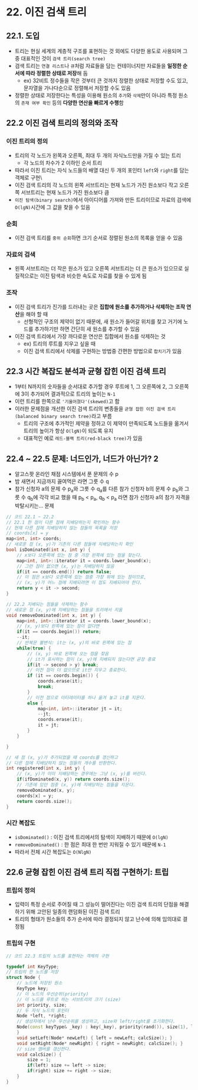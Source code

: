 # 22. 이진 검색 트리
## 22.1. 도입
- 트리는 현실 세계의 계층적 구조를 표현하는 것 외에도 다양한 용도로 사용되며 그중 대표적인 것이 `검색 트리(search tree)`
- 검색 트리는 `연결 리스트`나 `큐`처럼 자료들을 담는 컨테이너지만 자료들을 **일정한 순서에 따라 정렬한 상태로 저장**해 둠
    - ex) 32비트 정수들을 작은 것부터 큰 것까지 정렬한 상태로 저장할 수도 있고, 문자열을 가나다순으로 정렬해서 저장할 수도 있음
- 정렬한 상태로 저장한다는 특성을 이용해 원소의 `추가`와 `삭제`만이 아니라 특정 원소의 `존재 여부 확인` 등의 **다양한 연산을 빠르게 수행**함
   

## 22.2 이진 검색 트리의 정의와 조작
   
### 이진 트리의 정의
- 트리의 각 노드가 왼쪽과 오른쪽, 최대 두 개의 자식노드만을 가질 수 있는 트리
    - 각 노드의 차수가 2 이하인 순서 트리
- 따라서 이진 트리는 자식 노드들의 배열 대신 두 개의 포인터 `left`와 `right`를 담는 객체로 구현\
- 이진 검색 트리의 각 노드의 왼쪽 서브트리는 현재 노드가 가진 원소보다 작고 오른쪽 서브트리는 현재 노드가 가진 원소보다 큼
- `이진 탐색(binary search)`에서 아이디어를 가져와 만든 트리이므로 자료의 검색에 `O(lgN)`시간에 그 값을 찾을 수 있음

### 순회
- 이전 검색 트리를 `중위 순회`하면 크기 순서로 정렬된 원소의 목록을 얻을 수 있음

### 자료의 검색
- 왼쪽 서브트리는 더 작은 원소가 있고 오른쪽 서브트리는 더 큰 원소가 있으므로 실질적으로는 이진 탐색과 비슷한 속도로 자료를 찾을 수 있게 됨

### 조작
- 이진 검색 트리가 진가를 드러내는 곳은 **집합에 원소를 추가하거나 삭제하는 조작 연산**을 해야 할 때
    - 선형적인 구조의 제약이 없기 때문에, 새 원소가 들어갈 위치를 찾고 거기에 노드를 추가하기만 하면 간단히 새 원소를 추가할 수 있음
- 이진 검색 트리에서 가장 까다로운 연산은 집합에서 원소를 삭제하는 것
    - ex) 트리의 루트를 지우고 싶을 때
    - 이진 검색 트리에서 삭제를 구현하는 방법중 간편한 방법으로 `합치기`가 있음
   

## 22.3 시간 복잡도 분석과 균형 잡힌 이진 검색 트리
   
- 1부터 N까지의 숫자들을 순서대로 추가할 경우 루트에 1, 그 오른쪽에 2, 그 오른쪽에 3이 추가되어 결과적으로 트리의 높이는 `N-1`
- 이런 트리를 한쪽으로 `'기울어졌다'(skewed)`고 함
- 이러한 문제점을 개선한 이진 검색 트리의 변종들을 `균형 잡힌 이진 검색 트리(balanced binary search tree)`라고 부름
    - 트리의 구조에 추가적인 제약을 정하고 이 제약이 만족되도록 노드들을 옮겨서 트리의 높이가 항상 `O(lgN)`이 되도록 유지
    - 대표적인 예로 `레드-블랙 트리(red-black tree)`가 있음

## 22.4 ~ 22.5 문제: 너드인가, 너드가 아닌가? 2
- 알고스팟 온라인 채점 시스템에서 푼 문제의 수 p
- 밤 새면서 지금까지 끓여먹은 라면 그릇 수 q
- 참가 신청자 a의 문제 수 p<sub>a</sub>와 그릇 수 q<sub>a</sub>를 다른 참가 신청자 b의 문제 수 p<sub>b</sub>와 그릇 수 q<sub>b</sub>에 각각 비교 했을 때
p<sub>b</sub> \< p<sub>a</sub>, q<sub>b</sub> \< p<sub>a</sub> 라면 참가 신청자 a의 참가 자격을 박탈시키는... 문제
```C++
// 코드 22.1 ~ 22.2
// 22.1 한 점이 다른 점에 지배당하는지 확인하는 함수
// 현재 다른 점에 지배당하지 않는 점들의 목록을 저장
// coords[x] = y
map<int, int> coords;
// 새로운 점 (x, y)가 기존의 다른 점들에 지배당하는지 확인
bool isDominated(int x, int y) {
    // x보다 오른쪽에 있는 점 중 가장 왼쪽에 있는 점을 찾는다.
    map<int, int>::iterator it = coords.lower_bound(x);
    // 그런 점이 없으면 (x, y)는 지배당하지 않음
    if(it == coords.end()) return false;
    // 이 점은 x보다 오른쪽에 있는 점중 가장 위에 있는 점이므로,
    // (x, y)가 어느 점에 지배되려면 이 점도 지배되어야 한다.
    return y < it -> second;
}

// 22.2 지배되는 점들을 삭제하는 함수
// 새로운 점 (x, y)에 지배당하는 점들을 트리에서 지움
void removeDominated(int x, int y) {
    map<int, int>::iterator it = coords.lower_bound(x);
    // (x, y)보다 왼쪽에 있는 점이 없다면
    if(it == coords.begin()) return;
    --it;
    // 반복문 불변식: it는 (x, y)의 바로 왼쪽에 있는 점
    while(true) {
        // (x, y) 바로 왼쪽에 오는 점을 찾음
        // it가 표시하는 점이 (x, y)에 지배되지 않는다면 곧장 종료
        if(it -> second > y) break;
        // 이전 점이 더 없으므로 it만 지우고 종료한다.
        if (it == coords.begin()) {
            coords.erase(it);
            break;
        } 
        // 이전 점으로 이터레이터를 하나 옮겨 놓고 it를 지운다.
        else {
            map<int, int>::iterator jt = it;
            --jt;
            coords.erase(it);
            it = jt;
        }
    }

}

// 새 점 (x, y)가 추가되었을 때 coords를 갱신하고
// 다른 점에 지배당하지 않는 점들의 개수를 반환한다.
int registered(int x, int y) {
    // (x, y)가 이미 지배당하는 경우에는 그냥 (x, y)를 버린다.
    if(ifDominated(x, y)) return coords.size();
    // 기존에 있던 점중 (x, y)에 지배당하는 점들을 지운다.
    removeDominated(x, y);
    coords[x] = y;
    return coords.size();
}
```
### 시간 복잡도
- `isDominated()` : 이진 검색 트리에서의 탐색이 지배하기 때문에 `O(lgN)`
- `removeDominated()` : 한 점은 최대 한 번만 지워질 수 있기 때문에 `N-1`
- 따라서 전체 시간 복잡도는 `O(NlgN)`

## 22.6 균형 잡힌 이진 검색 트리 직접 구현하기: 트립
### 트립의 정의
- 입력이 특정 순서로 주어질 때 그 성능이 떨어진다는 이진 검색 트리의 단점을 해결하기 위해 고안된 일종의 랜덤화된 이진 검색 트리
- 트리의 형태가 원소들의 추가 순서에 따라 결정되지 않고 난수에 의해 임의대로 결정됨

### 트립의 구현
```C++
// 코드 22.3 트립의 노드를 표현하는 객체의 구현

typedef int KeyType;
// 트립의 한 노드를 저장
struct Node {
    // 노드에 저장된 원소
    KeyType key;
    // 이 노드의 우선순위(priority)
    // 이 노드를 루트로 하는 서브트리의 크기 (size)
    int priority, size;
    // 두 자식 노드의 포인터
    Node *left, *right;
    // 생성자에서 난수 우선순위를 생성하고, size와 left/right를 초기화한다.
    Node(const keyType& _key) : key(_key), priority(rand()), size(1), left(NULL), right(NULL) {
    }
    void setLeft(Node* newLeft) { left = newLeft; calcSize(); }
    void setRight(Node* newRight) { right = newRight; calcSize(); }
    // size 멤버를 갱신한다.
    void calcSize() {
        size = 1;
        if(left) size += left -> size;
        if(right) size += right -> size;
    }
}
```